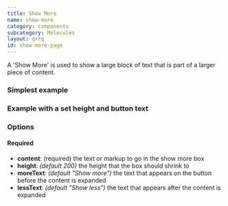 ```yaml
---
title: Show More
name: show-more
category: components
subcategory: Molecules
layout: q+tq
id: show-more-page
---
```


<div class="lead"><p>A 'Show More' is used to show a large block of text that is part of a larger piece of content.</p></div>

### Simplest example

<script>
component("show-more", { "content": "<h3>The York approach</h3>"+
                                 "<p>EG. Every course at York has a set of learning outcomes. The learning outcomes tell you what you can expect to be able to do when you graduate and will help you to explain what you can offer to employers. </p>"+
                                 "<h4>Students who complete this course will be able to:</h4>"+
                                 "<ul class=\"u-two-columns\">"+
                                 "  <li>Engage critically in debates around scholarship that inform current archaeological and heritage issues applicable to multiple periods of human society, using evidence from the UK and elsewhere in the world</li>"+
                                 "  <li><a href=\"#\">Design</a>, execute and evaluate archaeological and heritage research projects to a standard informed by key theoretical, scientific, legal and professional principles and methodologies in an international context</li>"+
                                 "  <li>Generate, document and manage primary archaeological and heritage data from diverse sources of evidence and contexts and conduct analysis using a range of digitial technology</li>"+
                                 "  <li>Operate effectively as constructive and inclusive leaders and confident participants in teamwork in challenging environments and using data from  multi-disciplinary field projects.</li>"+
                                 "  <li>Apply critical and creative approaches to problem-solving in complex situations with diverse, fragmentary datasets that reflect biases in their generation, survival, identification and documentation</li>"+
                                 "  <li>Resolve challenges in interpretation and presentation from an interdisciplinary perspective with agility and awareness of ethical issues</li>"+
                                 "  <li><a href=\"#\">Confidently</a> explain, communicate and debate ideas through written, visual, and oral forms of presentation to a wide range of public and professional audiences using print and digital media          </li>"+
                                 "  <li>Contribute as independent scholars in the field of archaeological heritage practice through rigorous and imaginative inquiry in multi-disciplinary contexts</li>"+
                                 "</ul>"});
</script>

### Example with a set height and button text

<script>
component("show-more", { 
                        "limit": 2,
                         "moreText": "I'd like to find out more please",
                         "lessText": "Hide",
                         "content": "<h3>The York approach</h3>"+
                                 "<p>EG. Every course at York has a set of learning outcomes. The learning outcomes tell you what you can expect to be able to do when you graduate and will help you to explain what you can offer to employers. </p>"+
                                 "<h4>Students who complete this course will be able to:</h4>"+
                                 "<ul class=\"u-two-columns\">"+
                                 "  <li>Engage critically in debates around scholarship that inform current archaeological and heritage issues applicable to multiple periods of human society, using evidence from the UK and elsewhere in the world</li>"+
                                 "  <li><a href=\"#\">Design</a>, execute and evaluate archaeological and heritage research projects to a standard informed by key theoretical, scientific, legal and professional principles and methodologies in an international context</li>"+
                                 "  <li>Generate, document and manage primary archaeological and heritage data from diverse sources of evidence and contexts and conduct analysis using a range of digitial technology</li>"+
                                 "  <li>Operate effectively as constructive and inclusive leaders and confident participants in teamwork in challenging environments and using data from  multi-disciplinary field projects.</li>"+
                                 "  <li>Apply critical and creative approaches to problem-solving in complex situations with diverse, fragmentary datasets that reflect biases in their generation, survival, identification and documentation</li>"+
                                 "  <li>Resolve challenges in interpretation and presentation from an interdisciplinary perspective with agility and awareness of ethical issues</li>"+
                                 "  <li>Confidently explain, communicate and debate ideas through written, visual, and oral forms of presentation to a wide range of public and professional audiences using print and digital media </li>"+
                                 "  <li>Contribute as independent scholars in the field of <a href=\"#\">archaeological</a> heritage practice through rigorous and imaginative inquiry in multi-disciplinary contexts</li>"+
                                 "</ul>"});
</script>

### Options

#### Required

- **content**: (required) the text or markup to go in the show more box
- **height**: _(default 200)_ the height that the box should shrink to
- **moreText**: _(default "Show more")_ the text that appears on the button before the content is expanded
- **lessText**: _(default "Show less")_ the text that appears after the content is expanded
